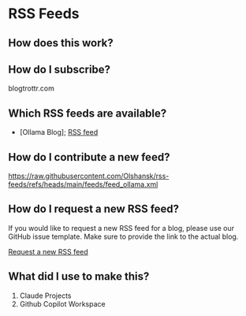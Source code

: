 # RSS Feeds

## How does this work?

## How do I subscribe?

blogtrottr.com

## Which RSS feeds are available?

- [Ollama Blog]; [RSS feed](https://raw.githubusercontent.com/Olshansk/rss-feeds/refs/heads/main/feeds/feed_ollama.xml)

## How do I contribute a new feed?

https://raw.githubusercontent.com/Olshansk/rss-feeds/refs/heads/main/feeds/feed_ollama.xml

## How do I request a new RSS feed?

If you would like to request a new RSS feed for a blog, please use our GitHub issue template. Make sure to provide the link to the actual blog.

[Request a new RSS feed](https://github.com/Olshansk/rss-feeds/issues/new?template=request_rss_feed.md)

## What did I use to make this?

1. Claude Projects
2. Github Copilot Workspace
